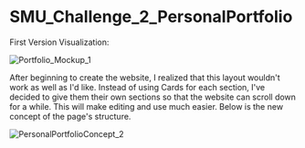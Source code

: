 # SMU_Challenge_2_PersonalPortfolio

First Version Visualization:

![Portfolio_Mockup_1](https://user-images.githubusercontent.com/93408466/149398517-c9b3e531-b7ca-4f50-abe1-5c6aeab1a111.png)

After beginning to create the website, I realized that this layout wouldn't work as well as I'd like. Instead of using Cards for each section, I've decided to give them their own sections so that the website can scroll down for a while. This will make editing and use much easier. Below is the new concept of the page's structure.

![PersonalPortfolioConcept_2](https://user-images.githubusercontent.com/93408466/149646976-eb356a00-ba57-4f39-bf83-84611fde4bfb.jpg)
